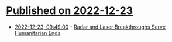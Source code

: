 # [Published on 2022-12-23](index.md)

* [2022-12-23, 09:49:00](https://soylentnews.org/article.pl?sid=22/12/22/1031229&from=rss) - [Radar and Laser Breakthroughs Serve Humanitarian Ends](https://soylentnews.org/article.pl?sid=22/12/22/1031229&from=rss)

